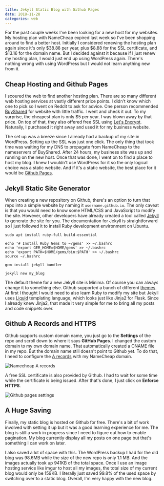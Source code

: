 ```yaml
---
title: Jekyll Static Blog with Github Pages
date: 2018-11-28
categories: web
---
```


For the past couple weeks I've been looking for a new host for my websites. My hosting plan with NameCheap expired last week so I've been shopping around to find a better host. Initially I considered renewing the hosting plan again since it's only $38.88 per year, plus $8.88 for the SSL certificate, and $13.16 for the domain name. But I decided against it because if I just renew my hosting plan, I would just end up using WordPress again. There's nothing wrong with using WordPress but I would not learn anything new from it.

<!--more-->

## Cheap Hosting and Github Pages

I scoured the web to find another hosting plan. There are so many different web hosting services at vastly different price points. I didn't know which one to pick so I went on Reddit to ask for advice. One person recommended [BuyShared](https://buyshared.net/shared-cpanel-hosting/) for website with little traffic. I went and check it out. To my surprise, the cheapest plan is only $5 per year. I was blown away by that price. On top of that, they also offered free SSL using [Let's Encrypt](https://letsencrypt.org/). Naturally, I purchased it right away and used it for my business website.

The set up was a breeze since I already had a backup of my site in WordPress. Setting up the SSL was just one click. The only thing that took time was waiting for my DNS to propagate from NameCheap to the nameservers of BuyShared. After 24 hours, my business site was up and running on the new host. Once that was done, I went on to find a place to host my blog. I knew I wouldn't use WordPress for it so the only logical choice was a static website. And if it's a static website, the best place for it would be [Github Pages](https://pages.github.com/).

## Jekyll Static Site Generator

When creating a new repository on Github, there's an option to turn that repo into a simple website by naming it `username.github.io`. The only caveat is that you would need to know some HTML/CSS and JavaScript to modify the site. However, other developers have already created a tool called [Jekyll](https://jekyllrb.com/) to generate the site for you. The documentation for Jekyll is straightforward so I just followed it to install Ruby development environment on Ubuntu.

```shell
sudo apt install ruby-full build-essential

echo '# Install Ruby Gems to ~/gems' >> ~/.bashrc
echo 'export GEM_HOME=$HOME/gems' >> ~/.bashrc
echo 'export PATH=$HOME/gems/bin:$PATH' >> ~/.bashrc
source ~/.bashrc

gem install jekyll bundler

jekyll new my_blog
```

The default theme for a new Jekyll site is Minima. Of course you can always change it to something else. Github supported a bunch of different [themes](https://pages.github.com/themes/). At first I thought I would need to also learn Ruby to modify my site but Jekyll uses [Liquid](https://shopify.github.io/liquid/) templating language, which looks just like Jinja2 for Flask. Since I already knew Jinja2, that made it very simple for me to bring all my posts and code snippets over.

## Github A Records and HTTPS

Github supports custom domain name, you just go to the **Settings** of the repo and scroll down to where it says **GitHub Pages**. I changed the custom domain to my own domain name. That automatically created a CNAME file in my repo. But the domain name still doesn't point to Github yet. To do that, I need to configure the [A records](https://help.github.com/articles/setting-up-an-apex-domain/#configuring-a-records-with-your-dns-provider) with my NameCheap domain.

![Namecheap A records](https://i.imgur.com/1MzQCvc.jpg)

A free SSL certificate is also provided by Github. I had to wait for some time while the certificate is being issued. After that's done, I just click on **Enforce HTTPS**.

![Github pages settings](https://i.imgur.com/quLtE7k.jpg)

## A Huge Saving

Finally, my static blog is hosted on Github for free. There's a bit of work involved with setting it up but it was a good learning experience for me. The blog is still a work in progress since I need to figure out how to enable pagination. My blog currently display all my posts on one page but that's something I can work on later.

I also saved a lot of space with this. The WordPress backup I had for the old blog was 98.6MB while the size of the new repo is only 1.1 MB. And the images actually took up 941KB of the total space. Once I use an image hosting service like imgur to host all my images, the total size of my current blog would only be 159KB. I literally just saved 99.8% of the used space by switching over to a static blog. Overall, I'm very happy with the new blog.
